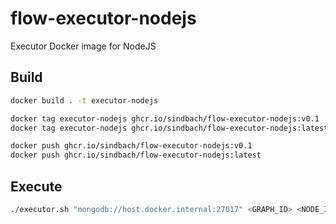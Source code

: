 # flow-executor-nodejs
Executor Docker image for NodeJS


## Build 
```sh
docker build . -t executor-nodejs 

docker tag executor-nodejs ghcr.io/sindbach/flow-executor-nodejs:v0.1
docker tag executor-nodejs ghcr.io/sindbach/flow-executor-nodejs:latest

docker push ghcr.io/sindbach/flow-executor-nodejs:v0.1
docker push ghcr.io/sindbach/flow-executor-nodejs:latest
```

## Execute

```sh
./executor.sh "mongodb://host.docker.internal:27017" <GRAPH_ID> <NODE_ID>
```